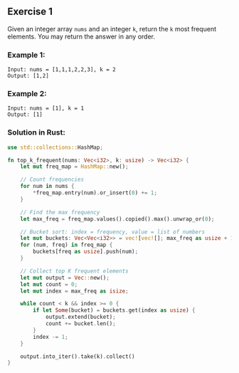 ## Exercise 1

Given an integer array `nums` and an integer `k`, return the `k` most frequent elements. You may return the answer in any order.

### Example 1:
```
Input: nums = [1,1,1,2,2,3], k = 2  
Output: [1,2]
```

### Example 2:
```
Input: nums = [1], k = 1  
Output: [1]
```

### Solution in Rust:
```rust
use std::collections::HashMap;

fn top_k_frequent(nums: Vec<i32>, k: usize) -> Vec<i32> {
    let mut freq_map = HashMap::new();

    // Count frequencies
    for num in nums {
        *freq_map.entry(num).or_insert(0) += 1;
    }

    // Find the max frequency
    let max_freq = freq_map.values().copied().max().unwrap_or(0);

    // Bucket sort: index = frequency, value = list of numbers
    let mut buckets: Vec<Vec<i32>> = vec![vec![]; max_freq as usize + 1];
    for (num, freq) in freq_map {
        buckets[freq as usize].push(num);
    }

    // Collect top K frequent elements
    let mut output = Vec::new();
    let mut count = 0;
    let mut index = max_freq as isize;

    while count < k && index >= 0 {
        if let Some(bucket) = buckets.get(index as usize) {
            output.extend(bucket);
            count += bucket.len();
        }
        index -= 1;
    }

    output.into_iter().take(k).collect()
}
```

